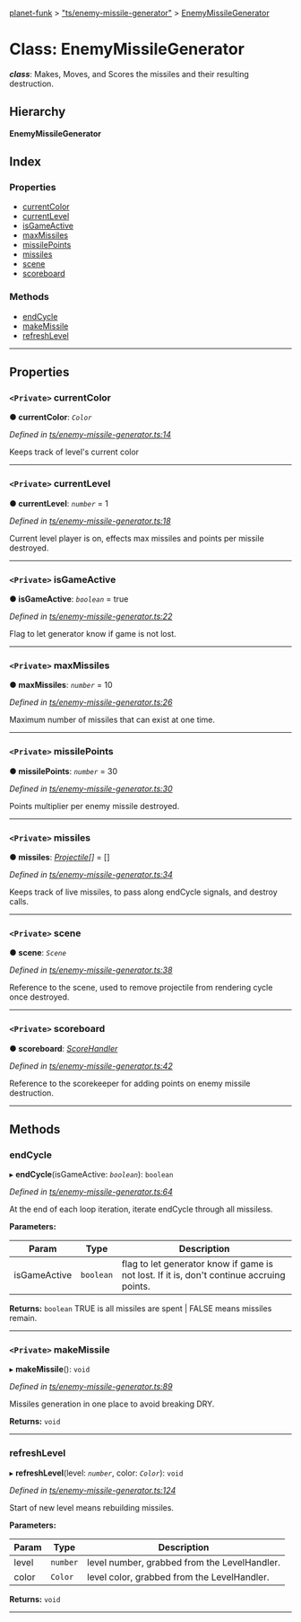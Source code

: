 [planet-funk](../README.md) > ["ts/enemy-missile-generator"](../modules/_ts_enemy_missile_generator_.md) > [EnemyMissileGenerator](../classes/_ts_enemy_missile_generator_.enemymissilegenerator.md)

# Class: EnemyMissileGenerator

*__class__*: Makes, Moves, and Scores the missiles and their resulting destruction.

## Hierarchy

**EnemyMissileGenerator**

## Index

### Properties

* [currentColor](_ts_enemy_missile_generator_.enemymissilegenerator.md#currentcolor)
* [currentLevel](_ts_enemy_missile_generator_.enemymissilegenerator.md#currentlevel)
* [isGameActive](_ts_enemy_missile_generator_.enemymissilegenerator.md#isgameactive)
* [maxMissiles](_ts_enemy_missile_generator_.enemymissilegenerator.md#maxmissiles)
* [missilePoints](_ts_enemy_missile_generator_.enemymissilegenerator.md#missilepoints)
* [missiles](_ts_enemy_missile_generator_.enemymissilegenerator.md#missiles)
* [scene](_ts_enemy_missile_generator_.enemymissilegenerator.md#scene)
* [scoreboard](_ts_enemy_missile_generator_.enemymissilegenerator.md#scoreboard)

### Methods

* [endCycle](_ts_enemy_missile_generator_.enemymissilegenerator.md#endcycle)
* [makeMissile](_ts_enemy_missile_generator_.enemymissilegenerator.md#makemissile)
* [refreshLevel](_ts_enemy_missile_generator_.enemymissilegenerator.md#refreshlevel)

---

## Properties

<a id="currentcolor"></a>

### `<Private>` currentColor

**● currentColor**: *`Color`*

*Defined in [ts/enemy-missile-generator.ts:14](https://github.com/WilliamRADFunk/planet-funk/blob/cf5d1fe/src/ts/enemy-missile-generator.ts#L14)*

Keeps track of level's current color

___
<a id="currentlevel"></a>

### `<Private>` currentLevel

**● currentLevel**: *`number`* = 1

*Defined in [ts/enemy-missile-generator.ts:18](https://github.com/WilliamRADFunk/planet-funk/blob/cf5d1fe/src/ts/enemy-missile-generator.ts#L18)*

Current level player is on, effects max missiles and points per missile destroyed.

___
<a id="isgameactive"></a>

### `<Private>` isGameActive

**● isGameActive**: *`boolean`* = true

*Defined in [ts/enemy-missile-generator.ts:22](https://github.com/WilliamRADFunk/planet-funk/blob/cf5d1fe/src/ts/enemy-missile-generator.ts#L22)*

Flag to let generator know if game is not lost.

___
<a id="maxmissiles"></a>

### `<Private>` maxMissiles

**● maxMissiles**: *`number`* = 10

*Defined in [ts/enemy-missile-generator.ts:26](https://github.com/WilliamRADFunk/planet-funk/blob/cf5d1fe/src/ts/enemy-missile-generator.ts#L26)*

Maximum number of missiles that can exist at one time.

___
<a id="missilepoints"></a>

### `<Private>` missilePoints

**● missilePoints**: *`number`* = 30

*Defined in [ts/enemy-missile-generator.ts:30](https://github.com/WilliamRADFunk/planet-funk/blob/cf5d1fe/src/ts/enemy-missile-generator.ts#L30)*

Points multiplier per enemy missile destroyed.

___
<a id="missiles"></a>

### `<Private>` missiles

**● missiles**: *[Projectile](_ts_projectile_.projectile.md)[]* =  []

*Defined in [ts/enemy-missile-generator.ts:34](https://github.com/WilliamRADFunk/planet-funk/blob/cf5d1fe/src/ts/enemy-missile-generator.ts#L34)*

Keeps track of live missiles, to pass along endCycle signals, and destroy calls.

___
<a id="scene"></a>

### `<Private>` scene

**● scene**: *`Scene`*

*Defined in [ts/enemy-missile-generator.ts:38](https://github.com/WilliamRADFunk/planet-funk/blob/cf5d1fe/src/ts/enemy-missile-generator.ts#L38)*

Reference to the scene, used to remove projectile from rendering cycle once destroyed.

___
<a id="scoreboard"></a>

### `<Private>` scoreboard

**● scoreboard**: *[ScoreHandler](_ts_score_handler_.scorehandler.md)*

*Defined in [ts/enemy-missile-generator.ts:42](https://github.com/WilliamRADFunk/planet-funk/blob/cf5d1fe/src/ts/enemy-missile-generator.ts#L42)*

Reference to the scorekeeper for adding points on enemy missile destruction.

___

## Methods

<a id="endcycle"></a>

###  endCycle

▸ **endCycle**(isGameActive: *`boolean`*): `boolean`

*Defined in [ts/enemy-missile-generator.ts:64](https://github.com/WilliamRADFunk/planet-funk/blob/cf5d1fe/src/ts/enemy-missile-generator.ts#L64)*

At the end of each loop iteration, iterate endCycle through all missiless.

**Parameters:**

| Param | Type | Description |
| ------ | ------ | ------ |
| isGameActive | `boolean` |  flag to let generator know if game is not lost. If it is, don't continue accruing points. |

**Returns:** `boolean`
TRUE is all missiles are spent | FALSE means missiles remain.

___
<a id="makemissile"></a>

### `<Private>` makeMissile

▸ **makeMissile**(): `void`

*Defined in [ts/enemy-missile-generator.ts:89](https://github.com/WilliamRADFunk/planet-funk/blob/cf5d1fe/src/ts/enemy-missile-generator.ts#L89)*

Missiles generation in one place to avoid breaking DRY.

**Returns:** `void`

___
<a id="refreshlevel"></a>

###  refreshLevel

▸ **refreshLevel**(level: *`number`*, color: *`Color`*): `void`

*Defined in [ts/enemy-missile-generator.ts:124](https://github.com/WilliamRADFunk/planet-funk/blob/cf5d1fe/src/ts/enemy-missile-generator.ts#L124)*

Start of new level means rebuilding missiles.

**Parameters:**

| Param | Type | Description |
| ------ | ------ | ------ |
| level | `number` |  level number, grabbed from the LevelHandler. |
| color | `Color` |  level color, grabbed from the LevelHandler. |

**Returns:** `void`

___

